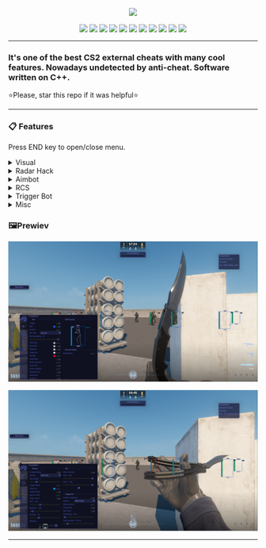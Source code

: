 <p align="center">
<img src="logo.png">
</p>
<p align="center">
  <img src="https://img.shields.io/badge/C%2B%2B-00599C?style=for-the-badge&logo=c%2B%2B&logoColor=white">
  <img src="https://img.shields.io/badge/Visual_Studio-5C2D91?style=for-the-badge&logo=visual%20studio&logoColor=white">
  <img src="https://img.shields.io/badge/Windows-0078D6?style=for-the-badge&logo=windows&logoColor=white">
  <img src="https://img.shields.io/badge/build-passing-76B900?style=for-the-badge&logo=&logoColor=whit">
  <img src="https://img.shields.io/badge/tests-100/100-76B900?style=for-the-badge&logo=&logoColor=whit">
  <img src="https://img.shields.io/badge/code quality-B+-76B900?style=for-the-badge&logo=&logoColor=whit">
  <img src="https://img.shields.io/badge/license-MIT-blue?style=for-the-badge&logo=&logoColor=whit">
  <img src="https://img.shields.io/badge/DragonBurn-v1.0.4.8-blue?style=for-the-badge&logo=&logoColor=whit">
  <img src="https://img.shields.io/badge/CS2-000000?style=for-the-badge&logo=counter-strike&logoColor=white">
  <img src="https://img.shields.io/badge/undetected-03C75A?style=for-the-badge&logo=ticktick&logoColor=FFFFFF">
  <img src="https://img.shields.io/badge/offsets auto update-D06B57?style=for-the-badge&logo=databricks&logoColor=FFFFFF">
</p>

---
### It's one of the best CS2 external cheats with many cool features. Nowadays undetected by anti-cheat. Software written on C++.
⭐Please, star this repo if it was helpful⭐

---


### 📋 Features
Press END key to open/close menu.
<details>
<summary>Visual</summary>
  
- Box ESP
- Filled Box ESP
- Skeleton
- Snap Line
- Eye Ray
- Health Bar
- Armor Bar
- Weapon
- Ammo
- Distance
- Name
- Scoped
- AWP Crosshair
- Visual Preview
</details>

<details>
<summary>Radar Hack</summary>
  
- Point Size
- Proportion
- Range
- Alpha
</details>

<details>
<summary>Aimbot</summary>
  
- Start Bullet
- Aim Lock
- Draw Fov
- Visible Only
- Ignore Flash
- Scope Only
- Auto Shoot
- FOV
- Smooth
- Multi Hitboxes Selection
</details>

<details>
<summary>RCS</summary>
  
- Yaw
- Pitch
- Preview
</details>

<details>
<summary>Trigger Bot</summary>
  
- Scope Only
- Ignore Flash
- Shot Delay
- Shot Duration
</details>

<details>
<summary>Misc</summary>
  
- Bomb Timer
- Bunny Hop
- Fast Stop
- Head Line
- Hit Sound
- Hit Markers
- Spectator list
- Watermark
- Anti Record
</details>


### 🖼️Prewiev

<p align="center">
<img src="imgs/img.png">
</p>

<p align="center">
<img src="imgs/img1.png">
</p>

---
